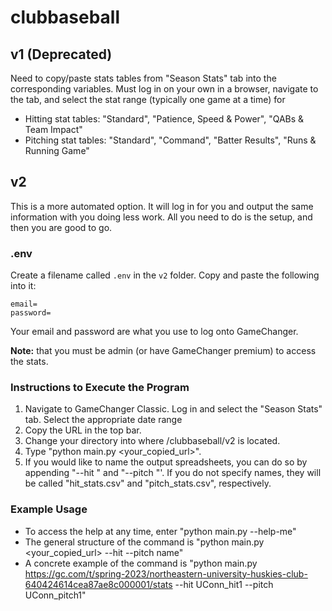 # clubbaseball

## v1 (Deprecated)
Need to copy/paste stats tables from "Season Stats" tab into the corresponding variables. Must log in on your own in a browser, navigate to the tab, and select the stat range (typically one game at a time) for 
- Hitting stat tables: "Standard", "Patience, Speed & Power", "QABs & Team Impact"
- Pitching stat tables: "Standard", "Command", "Batter Results", "Runs & Running Game"

## v2
This is a more automated option. It will log in for you and output the same information with you doing less work. All you need to do is the setup, and then you are good to go.

### .env
Create a filename called `.env` in the `v2` folder. Copy and paste the following into it:

```
email=
password=
```

Your email and password are what you use to log onto GameChanger. 

**Note:** that you must be admin (or have GameChanger premium) to access the stats.

### Instructions to Execute the Program
1. Navigate to GameChanger Classic. Log in and select the "Season Stats" tab. Select the appropriate date range
2. Copy the URL in the top bar.
3. Change your directory into where /clubbaseball/v2 is located.
4. Type "python main.py <your_copied_url>".
5. If you would like to name the output spreadsheets, you can do so by appending "--hit <name>" and "--pitch <name>"'. If you do not specify names, they will be called "hit_stats.csv" and "pitch_stats.csv", respectively.

### Example Usage
- To access the help at any time, enter "python main.py --help-me"
- The general structure of the command is "python main.py <your_copied_url> --hit <name> --pitch name"
- A concrete example of the command is "python main.py https://gc.com/t/spring-2023/northeastern-university-huskies-club-640424614cea87ae8c000001/stats --hit UConn_hit1 --pitch UConn_pitch1"